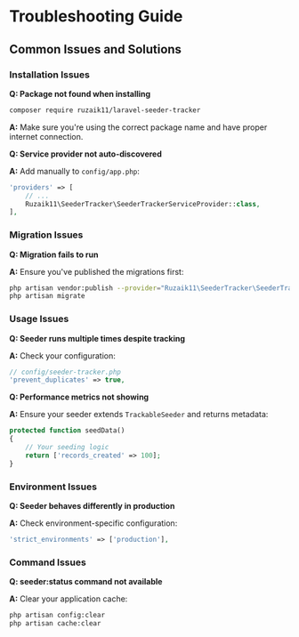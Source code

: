 # Troubleshooting Guide

## Common Issues and Solutions

### Installation Issues

**Q: Package not found when installing**
```bash
composer require ruzaik11/laravel-seeder-tracker
```

**A:** Make sure you're using the correct package name and have proper internet connection.

**Q: Service provider not auto-discovered**

**A:** Add manually to `config/app.php`:
```php
'providers' => [
    // ...
    Ruzaik11\SeederTracker\SeederTrackerServiceProvider::class,
],
```

### Migration Issues

**Q: Migration fails to run**

**A:** Ensure you've published the migrations first:
```bash
php artisan vendor:publish --provider="Ruzaik11\SeederTracker\SeederTrackerServiceProvider"
php artisan migrate
```

### Usage Issues

**Q: Seeder runs multiple times despite tracking**

**A:** Check your configuration:
```php
// config/seeder-tracker.php
'prevent_duplicates' => true,
```

**Q: Performance metrics not showing**

**A:** Ensure your seeder extends `TrackableSeeder` and returns metadata:
```php
protected function seedData()
{
    // Your seeding logic
    return ['records_created' => 100];
}
```

### Environment Issues

**Q: Seeder behaves differently in production**

**A:** Check environment-specific configuration:
```php
'strict_environments' => ['production'],
```

### Command Issues

**Q: seeder:status command not available**

**A:** Clear your application cache:
```bash
php artisan config:clear
php artisan cache:clear
```
